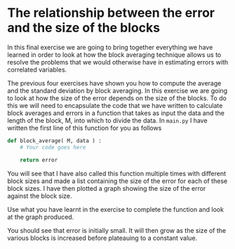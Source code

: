 # The relationship between the error and the size of the blocks

In this final exercise we are going to bring together everything we have learned in order to look at how the block averaging technique allows us to resolve the problems that we would otherwise have in estimating errors with correlated variables.

The previous four exercises have shown you how to compute the average and the standard deviation by block averaging.   In this exercise we are going to look at how the size of the error depends on the size of the blocks.  To do this we will need to encapsulate 
the code that we have written to calculate block averages and errors in a function that takes as input the data and the length of the block, M, into which to divide the data.  In `main.py` I have written the first line of this function for you as follows

```python
def block_average( M, data ) :
    # Your code goes here

    return error
```

You will see that I have also called this function multiple times with different block sizes and made a list containing the size of the error for each of these block sizes.  I have then plotted a graph showing the size of the error against the block size.

Use what you have learnt in the exercise to complete the function and look at the graph produced.  

You should see that error is initially small.  It will then grow as the size of the various blocks is increased before plateauing to a constant value. 
